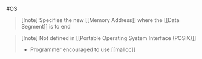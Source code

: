 #OS 
>[!note] Specifies the new [[Memory Address]] where the [[Data Segment]] is to end

>[!note] Not defined in [[Portable Operating System Interface (POSIX)]]
>- Programmer encouraged to use [[malloc]]
